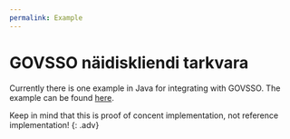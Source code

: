 ```yaml
---
permalink: Example
---
```


# GOVSSO näidiskliendi tarkvara

Currently there is one example in Java for integrating with GOVSSO. The example can be found [here](https://github.com/e-gov/GOVSSO-Client/).

Keep in mind that this is proof of concent implementation, not reference implementation!
{: .adv}

